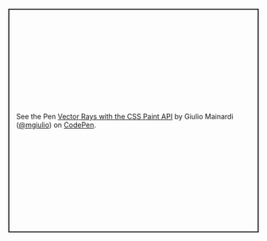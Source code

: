<p class="codepen" data-height="450" data-default-tab="result" data-slug-hash="RwLEXoN" data-user="mgiulio" style="height: 450px; box-sizing: border-box; display: flex; align-items: center; justify-content: center; border: 2px solid; margin: 1em 0; padding: 1em;">
  <span>See the Pen <a href="https://codepen.io/mgiulio/pen/RwLEXoN">
  Vector Rays with the CSS Paint API</a> by Giulio Mainardi (<a href="https://codepen.io/mgiulio">@mgiulio</a>)
  on <a href="https://codepen.io">CodePen</a>.</span>
</p>
<script async src="https://cpwebassets.codepen.io/assets/embed/ei.js"></script>